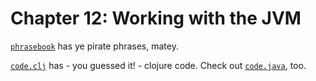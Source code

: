 # Chapter 12: Working with the JVM

[`phrasebook`](phrasebook) has ye pirate phrases, matey.

[`code.clj`](code.clj) has - you guessed it! - clojure code. Check out
[`code.java`](code.java), too.
